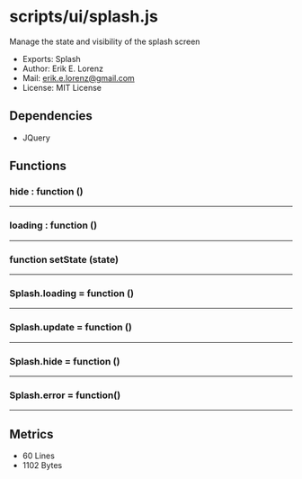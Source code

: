 # scripts/ui/splash.js


Manage the state and visibility of the splash screen

* Exports: Splash
* Author: Erik E. Lorenz 
* Mail: <erik.e.lorenz@gmail.com>
* License: MIT License


## Dependencies


* JQuery


## Functions

###     hide : function ()

---

###     loading : function ()

---

###     function setState (state)

---

###     Splash.loading = function ()

---

###     Splash.update = function ()

---

###     Splash.hide = function ()

---

###     Splash.error = function()

---

## Metrics

* 60 Lines
* 1102 Bytes

